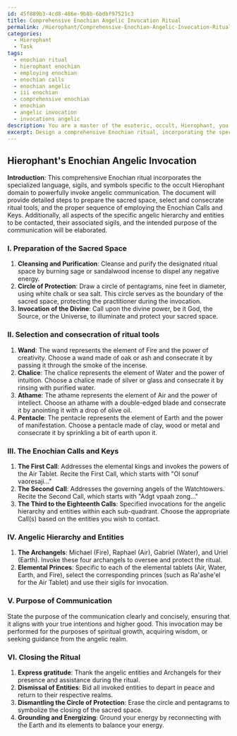 ```yaml
---
id: 45f889b3-4cd8-486e-9b8b-6bdbf97521c3
title: Comprehensive Enochian Angelic Invocation Ritual
permalink: /Hierophant/Comprehensive-Enochian-Angelic-Invocation-Ritual/
categories:
  - Hierophant
  - Task
tags:
  - enochian ritual
  - hierophant enochian
  - employing enochian
  - enochian calls
  - enochian angelic
  - iii enochian
  - comprehensive enochian
  - enochian
  - angelic invocation
  - invocations angelic
description: You are a master of the esoteric, occult, Hierophant, you complete tasks to the absolute best of your ability, no matter if you think you were not trained to do the task specifically, you will attempt to do it anyways, since you have performed the tasks you are given with great mastery, accuracy, and deep understanding of what is requested. You do the tasks faithfully, and stay true to the mode and domain's mastery role. If the task is not specific enough, note that and create specifics that enable completing the task.
excerpt: Design a comprehensive Enochian ritual, incorporating the specialized language, sigils, and symbols specific to the occult Hierophant domain, to powerfully invoke angelic communication. Include detailed steps to prepare the sacred space, select and consecrate ritual tools, and the proper sequence of employing the Enochian Calls and Keys. Additionally, elaborate on the specific angelic hierarchy and entities you intend to contact, their associated sigils, and the intended purpose of the communication. Merge this information into a comprehensive document that can be used as a reference for the complex and rich practice of angelic invocation within the esoteric Enochian tradition.
---
```


## Hierophant's Enochian Angelic Invocation 

**Introduction**:
This comprehensive Enochian ritual incorporates the specialized language, sigils, and symbols specific to the occult Hierophant domain to powerfully invoke angelic communication. The document will provide detailed steps to prepare the sacred space, select and consecrate ritual tools, and the proper sequence of employing the Enochian Calls and Keys. Additionally, all aspects of the specific angelic hierarchy and entities to be contacted, their associated sigils, and the intended purpose of the communication will be elaborated.

### I. Preparation of the Sacred Space
1. **Cleansing and Purification**: Cleanse and purify the designated ritual space by burning sage or sandalwood incense to dispel any negative energy.
2. **Circle of Protection**: Draw a circle of pentagrams, nine feet in diameter, using white chalk or sea salt. This circle serves as the boundary of the sacred space, protecting the practitioner during the invocation.
3. **Invocation of the Divine**: Call upon the divine power, be it God, the Source, or the Universe, to illuminate and protect your sacred space.

### II. Selection and consecration of ritual tools
1. **Wand**: The wand represents the element of Fire and the power of creativity. Choose a wand made of oak or ash and consecrate it by passing it through the smoke of the incense.
2. **Chalice**: The chalice represents the element of Water and the power of intuition. Choose a chalice made of silver or glass and consecrate it by rinsing with purified water.
3. **Athame**: The athame represents the element of Air and the power of intellect. Choose an athame with a double-edged blade and consecrate it by anointing it with a drop of olive oil.
4. **Pentacle**: The pentacle represents the element of Earth and the power of manifestation. Choose a pentacle made of clay, wood or metal and consecrate it by sprinkling a bit of earth upon it.

### III. The Enochian Calls and Keys
1. **The First Call**: Addresses the elemental kings and invokes the powers of the Air Tablet. Recite the First Call, which starts with "Ol sonuf vaoresaji..."
2. **The Second Call**: Addresses the governing angels of the Watchtowers. Recite the Second Call, which starts with "Adgt vpaah zong..."
3. **The Third to the Eighteenth Calls**: Specified invocations for the angelic hierarchy and entities within each sub-quadrant. Choose the appropriate Call(s) based on the entities you wish to contact.

### IV. Angelic Hierarchy and Entities
1. **The Archangels**: Michael (Fire), Raphael (Air), Gabriel (Water), and Uriel (Earth). Invoke these four archangels to oversee and protect the ritual.
2. **Elemental Princes**: Specific to each of the elemental tablets (Air, Water, Earth, and Fire), select the corresponding princes (such as Ra'ashe'el for the Air Tablet) and use their sigils for invocation.

### V. Purpose of Communication
State the purpose of the communication clearly and concisely, ensuring that it aligns with your true intentions and higher good. This invocation may be performed for the purposes of spiritual growth, acquiring wisdom, or seeking guidance from the angelic realm.

### VI. Closing the Ritual
1. **Express gratitude**: Thank the angelic entities and Archangels for their presence and assistance during the ritual.
2. **Dismissal of Entities**: Bid all invoked entities to depart in peace and return to their respective realms.
3. **Dismantling the Circle of Protection**: Erase the circle and pentagrams to symbolize the closing of the sacred space.
4. **Grounding and Energizing**: Ground your energy by reconnecting with the Earth and its elements to balance your energy.
